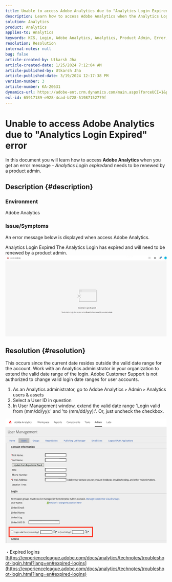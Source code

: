 ```yaml
---
title: Unable to access Adobe Analytics due to "Analytics Login Expired" error
description: Learn how to access Adobe Analytics when the Analytics Login has expired and needs to be renewed by a product admin.
solution: Analytics
product: Analytics
applies-to: Analytics
keywords: KCS, Login, Adobe Analytics, Analytics, Product Admin, Error, Analytics Login Expired
resolution: Resolution
internal-notes: null
bug: false
article-created-by: Utkarsh Jha
article-created-date: 1/25/2024 7:12:04 AM
article-published-by: Utkarsh Jha
article-published-date: 3/19/2024 12:17:38 PM
version-number: 3
article-number: KA-20631
dynamics-url: https://adobe-ent.crm.dynamics.com/main.aspx?forceUCI=1&pagetype=entityrecord&etn=knowledgearticle&id=42251a07-51bb-ee11-a569-6045bd006b3d
exl-id: 65917189-e928-4cad-b728-51987152779f
---
```

# Unable to access Adobe Analytics due to "Analytics Login Expired" error


In this document you will learn how to access <b>Adobe Analytics</b> when you get an error message - *Analytics Login expired*and needs to be renewed by a product admin.

## Description {#description}


### <b>Environment</b>

Adobe Analytics



### <b>Issue/Symptoms</b>

An error message below is displayed when access Adobe Analytics.

Analytics Login Expired
The Analytics Login has expired and will need to be renewed by a product admin.
 <br>![](assets/___43251a07-51bb-ee11-a569-6045bd006b3d___.jpeg)

## Resolution {#resolution}


This occurs since the current date resides outside the valid date range for the account. Work with an Analytics administrator in your organization to extend the valid date range of the login. Adobe Customer Support is not authorized to change valid login date ranges for user accounts.

1. As an Analytics administrator, go to Adobe Analytics `>`  Admin `>`  Analytics users & assets
2. Select a User ID in question
3. In User Management window, extend the valid date range 'Login valid from (mm/dd/yy):' and 'to (mm/dd/yy):'. Or, just uncheck the checkbox.


![](assets/6282c86d-563a-ed11-9db0-0022480869de.png)

・Expired logins
[https://experienceleague.adobe.com/docs/analytics/technotes/troubleshoot-login.html?lang=en#expired-logins](https://experienceleague.adobe.com/docs/analytics/technotes/troubleshoot-login.html?lang=en#expired-logins)
